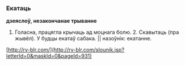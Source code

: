 ### Екатаць
**дзеяслоў, незакончанае трыванне**

1. Голасна, працягла крычаць ад моцнага болю. 2. Скавытаць (пра жывёл). У будцы екатаў сабака. || назоўнік: екатанне.

<a rel="author">[http://rv-blr.com/](http://rv-blr.com/slounik.jsp?letterId=0&maskId=0&pageId=931)</a>
